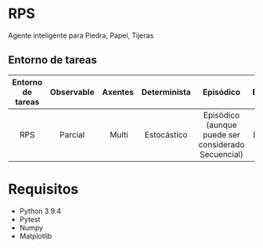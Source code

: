 # RPS

Agente inteligente para Piedra, Papel, Tijeras

## Entorno de tareas

Entorno de tareas | Observable| Axentes | Determinista | Episódico | Estático | Discreto | Conocido
:---: | :---: | :---: | :---: | :---: | :---: | :---: | :---: |
 RPS | Parcial | Multi | Estocástico | Episódico (aunque puede ser considerado Secuencial) | Estático | Discreto | Conocido |

# Requisitos

- Python 3.9.4
- Pytest
- Numpy
- Matplotlib